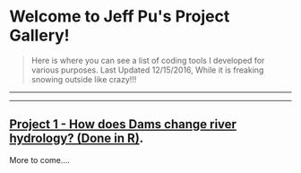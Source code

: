 # Welcome to Jeff Pu's Project Gallery! 
>Here is where you can see a list of coding tools I developed for various purposes.
>Last Updated 12/15/2016, While it is freaking snowing outside like crazy!!!

---
---

## [Project 1 - How does Dams change river hydrology? (Done in R)](https://gp86041.github.io/gepuprojects.github.io/project1).



More to come....
